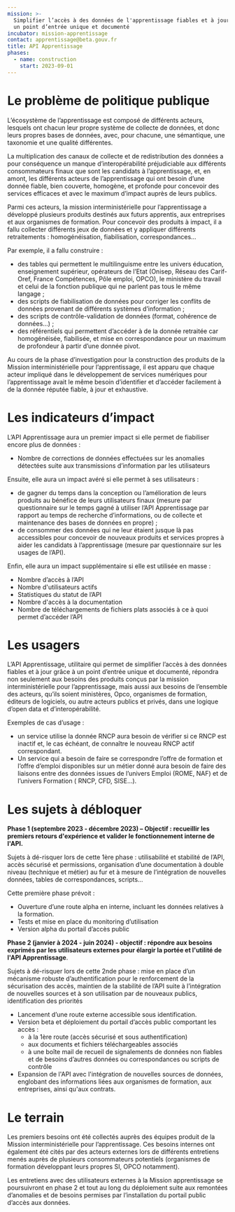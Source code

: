 ```yaml
---
mission: >-
  Simplifier l’accès à des données de l'apprentissage fiables et à jour grâce à
  un point d’entrée unique et documenté
incubator: mission-apprentissage
contact: apprentissage@beta.gouv.fr
title: API Apprentissage
phases:
  - name: construction
    start: 2023-09-01
---
```

# **Le problème de politique publique**

L’écosystème de l’apprentissage est composé de différents acteurs, lesquels ont chacun leur propre système de collecte de données, et donc leurs propres bases de données, avec, pour chacune, une sémantique, une taxonomie et une qualité différentes.

La multiplication des canaux de collecte et de redistribution des données a pour conséquence un manque d’interopérabilité préjudiciable aux différents consommateurs finaux que sont les candidats à l’apprentissage, et, en amont, les différents acteurs de l’apprentissage qui ont besoin d’une donnée fiable, bien couverte, homogène, et profonde pour concevoir des services efficaces et avec le maximum d’impact auprès de leurs publics.

Parmi ces acteurs, la mission interministérielle pour l’apprentissage a développé plusieurs produits destinés aux futurs apprentis, aux entreprises et aux organismes de formation. Pour concevoir des produits à impact, il a fallu collecter différents jeux de données et y appliquer différents retraitements : homogénéisation, fiabilisation, correspondances…

Par exemple, il a fallu construire :

- des tables qui permettent le multilinguisme entre les univers éducation, enseignement supérieur, opérateurs de l’Etat (Onisep, Réseau des Carif-Oref, France Compétences, Pôle emploi, OPCO), le ministère du travail et celui de la fonction publique qui ne parlent pas tous le même langage ;
- des scripts de fiabilisation de données pour corriger les conflits de données provenant de différents systèmes d’information ;
- des scripts de contrôle-validation de données (format, cohérence de données…) ;
- des référentiels qui permettent d’accéder à de la donnée retraitée car homogénéisée, fiabilisée, et mise en correspondance pour un maximum de profondeur à partir d’une donnée pivot.

Au cours de la phase d’investigation pour la construction des produits de la Mission interministérielle pour l’apprentissage, il est apparu que chaque acteur impliqué dans le développement de services numériques pour l’apprentissage avait le même besoin d’identifier et d’accéder facilement à de la donnée réputée fiable, à jour et exhaustive.

# Les indicateurs d’impact

L’API Apprentissage aura un premier impact si elle permet de fiabiliser encore plus de données :

- Nombre de corrections de données effectuées sur les anomalies détectées suite aux transmissions d’information par les utilisateurs

Ensuite, elle aura un impact avéré si elle permet à ses utilisateurs :

- de gagner du temps dans la conception ou l’amélioration de leurs produits au bénéfice de leurs utilisateurs finaux (mesure par questionnaire sur le temps gagné à utiliser l’API Apprentissage par rapport au temps de recherche d’informations, ou de collecte et maintenance des bases de données en propre) ;
- de consommer des données qui ne leur étaient jusque là pas accessibles pour concevoir de nouveaux produits et services propres à aider les candidats à l’apprentissage (mesure par questionnaire sur les usages de l’API).

Enfin, elle aura un impact supplémentaire si elle est utilisée en masse :

- Nombre d’accès à l’API
- Nombre d'utilisateurs actifs
- Statistiques du statut de l’API
- Nombre d'accès à la documentation
- Nombre de téléchargements de fichiers plats associés à ce à quoi permet d’accéder l’API

# **Les usagers**

L’API Apprentissage, utilitaire qui permet de simplifier l’accès à des données fiables et à jour grâce à un point d’entrée unique et documenté, répondra non seulement aux besoins des produits conçus par la mission interministérielle pour l’apprentissage, mais aussi aux besoins de l’ensemble des acteurs, qu’ils soient ministères, Opco, organismes de formation, éditeurs de logiciels, ou autre acteurs publics et privés, dans une logique d’open data et d’interopérabilité.

Exemples de cas d’usage :

- un service utilise la donnée RNCP aura besoin de vérifier si ce RNCP est inactif et, le cas échéant, de connaître le nouveau RNCP actif correspondant.
- Un service qui a besoin de faire se correspondre l’offre de formation et l’offre d’emploi disponibles sur un métier donné aura besoin de faire des liaisons entre des données issues de l’univers Emploi (ROME, NAF) et de l’univers Formation ( RNCP, CFD, SISE…).

# Les sujets à débloquer

**Phase 1 (septembre 2023 - décembre 2023) – Objectif : recueillir les premiers retours d'expérience et valider le fonctionnement interne de l'API.**

Sujets à dé-risquer lors de cette 1ère phase : utilisabilité et stabilité de l’API, accès sécurisé et permissions, organisation d’une documentation à double niveau (technique et métier) au fur et à mesure de l’intégration de nouvelles données, tables de correspondances, scripts…

Cette première phase prévoit :

- Ouverture d’une route alpha en interne, incluant les données relatives à la formation.
- Tests et mise en place du monitoring d’utilisation
- Version alpha du portail d’accès public

**Phase 2 (janvier à 2024 - juin 2024) - objectif : répondre aux besoins exprimés par les utilisateurs externes pour élargir la portée et l'utilité de l'API Apprentissage**.

Sujets à dé-risquer lors de cette 2nde phase : mise en place d’un mécanisme robuste d’authentification pour le renforcement de la sécurisation des accès, maintien de la stabilité de l’API suite à l’intégration de nouvelles sources et à son utilisation par de nouveaux publics, identification des priorités

- Lancement d’une route externe accessible sous identification.
- Version beta et déploiement du portail d’accès public comportant les accès :
    - à la 1ère route (accès sécurisé et sous authentification)
    - aux documents et fichiers téléchargeables associés
    - à une boîte mail de recueil de signalements de données non fiables et de besoins d’autres données ou correspondances ou scripts de contrôle
- Expansion de l'API avec l'intégration de nouvelles sources de données, englobant des informations liées aux organismes de formation, aux entreprises, ainsi qu'aux contrats.

# Le terrain

Les premiers besoins ont été collectés auprès des équipes produit de la Mission interministérielle pour l’apprentissage. Ces besoins internes ont également été cités par des acteurs externes lors de différents entretiens menés auprès de plusieurs consommateurs potentiels (organismes de formation développant leurs propres SI, OPCO notamment).

Les entretiens avec des utilisateurs externes à la Mission apprentissage se poursuivront en phase 2 et tout au long du déploiement suite aux remontées d’anomalies et de besoins permises par l’installation du portail public d’accès aux données.
